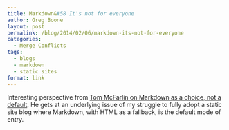 ```yaml
---
title: Markdown&#58 It's not for everyone
author: Greg Boone
layout: post
permalink: /blog/2014/02/06/markdown-its-not-for-everyone
categories:
  - Merge Conflicts
tags:
  - blogs
  - markdown
  - static sites
format: link
---
```

Interesting perspective from [Tom McFarlin on Markdown as a choice, not a default][1]. He gets at an underlying issue of my struggle to fully adopt a static site blog where Markdown, with HTML as a fallback, is the default mode of entry.

 [1]: http://tommcfarlin.com/markdown-syntax/
